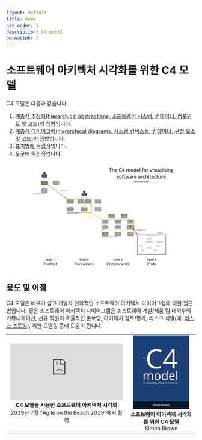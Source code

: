```yaml
---
layout: default
title: Home
nav_order: 1
description: C4 model
permalink: /
---
```


# 소프트웨어 아키텍처 시각화를 위한 C4 모델

C4 모델은 다음과 같습니다.

1. [계층적 추상화(hierarchical abstractions, 소프트웨어 시스템, 컨테이너, 컴포넌트 및 코드)](<(/abstractions)>)의 집합입니다.
2. [계층적 다이어그램(hierarchical diagrams, 시스템 컨텍스트, 컨테이너, 구성 요소 및 코드)](<(/diagrams)>)의 집합입니다.
3. [표기법에 독립적](/diagrams/notation)입니다.
4. [도구에 독립적](/tooling)입니다.

[![소프트웨어 아키텍처 시각화를 위한 C4 모델 개요](/images/c4-overview.png)](/images/c4-overview.png)

## 용도 및 이점

C4 모델은 배우기 쉽고 개발자 친화적인 소프트웨어 아키텍쳐 다이어그램에 대한 접근법입니다.
좋은 소프트웨어 아키텍처 다이어그램은 소프트웨어 개발/제품 팀 내외부의 커뮤니케이션,
신규 직원의 효율적인 온보딩, 아키텍처 검토/평가, 리스크 식별(예: [리스크 스토밍](https://riskstorming.com)),
위협 모델링 등에 도움이 됩니다.

<table style="text-align: center">
<tr>
<td>
<iframe src="https://www.youtube-nocookie.com/embed/x2-rSnhpw0g" title="YouTube video player" frameborder="0" allow="accelerometer; autoplay; clipboard-write; encrypted-media; gyroscope; picture-in-picture; web-share" allowfullscreen></iframe>
<br />
<b>C4 모델을 사용한 소프트웨어 아키텍처 시각화</b>
<br />
2019년 7월 "Agile on the Beach 2019"에서 촬영
</td>
<td>
<a href="https://leanpub.com/visualising-software-architecture"><img src="/images/book-small.png" width="150px" /></a>
<br />
<b>소프트웨어 아키텍처 시각화를 위한 C4 모델</b>
<br />Simon Brown
</td>
</tr>
</table>

<script>
    const links = {
        'abstractions': '/abstractions',
        'systemcontextdiagram': '/diagrams/system-context',
        'containerdiagram': '/diagrams/container',
        'componentdiagram': '/diagrams/component',
        'codediagram': '/diagrams/code',
        'systemlandscapediagram': '/diagrams/system-landscape',
        'dynamicdiagram': '/diagrams/dynamic',
        'deploymentdiagram': '/diagrams/deployment',
        'notation': '/diagrams/notation',
        'tooling': '/tooling',
        'faq': '/faq',
    };
    var hash = window.location.hash;

    if (hash && hash.length > 0) {
        hash = hash.substring(1).toLowerCase();
        const link = links[hash];

        if (link) {
            window.location.href = link;
        }
    }
</script>
